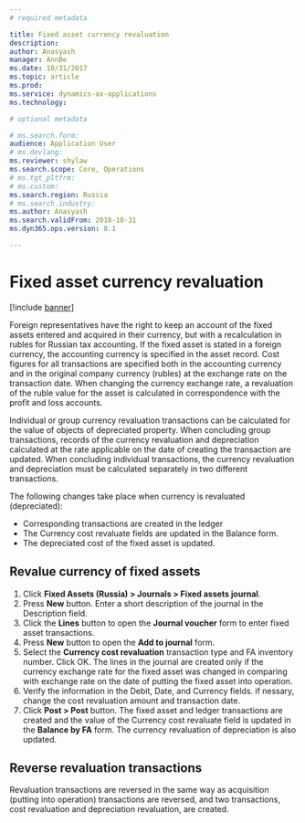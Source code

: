 ```yaml
---
# required metadata

title: Fixed asset currency revaluation
description: 
author: Anasyash
manager: AnnBe
ms.date: 10/31/2017
ms.topic: article
ms.prod: 
ms.service: dynamics-ax-applications
ms.technology: 

# optional metadata

# ms.search.form: 
audience: Application User
# ms.devlang: 
ms.reviewer: shylaw
ms.search.scope: Core, Operations
# ms.tgt_pltfrm: 
# ms.custom: 
ms.search.region: Russia
# ms.search.industry: 
ms.author: Anasyash
ms.search.validFrom: 2018-10-31
ms.dyn365.ops.version: 8.1

---
```


# Fixed asset currency revaluation

[!include [banner](../includes/banner.md)]

Foreign representatives have the right to keep an account of the fixed assets entered and acquired in their currency, but with a recalculation in rubles for Russian tax accounting. If the fixed asset is stated in a foreign currency, the accounting currency is specified in the asset record. Cost figures for all transactions are specified both in the accounting currency and in the original company currency (rubles) at the exchange rate on the transaction date. When changing the currency exchange rate, a revaluation of the ruble value for the asset is calculated in correspondence with the profit and loss accounts.

Individual or group currency revaluation transactions can be calculated for the value of objects of depreciated property. When concluding group transactions, records of the currency revaluation and depreciation calculated at the rate applicable on the date of creating the transaction are updated. When concluding individual transactions, the currency revaluation and depreciation must be calculated separately in two different transactions.

The following changes take place when currency is revaluated (depreciated):

-	Corresponding transactions are created in the ledger
-	The Currency cost revaluate fields are updated in the Balance form.
-	The depreciated cost of the fixed asset is updated.

## Revalue currency of fixed assets

1.	Click **Fixed Assets (Russia) > Journals > Fixed assets journal**.
2.	Press **New** button. Enter a short description of the journal in the Description field. 
3.	Click the **Lines** button to open the **Journal voucher** form to enter fixed asset transactions.
4.	Press **New** button to open the **Add to journal** form. 
5.	Select the **Currency cost revaluation** transaction type and FA inventory number. Click OK.
The lines in the journal are created only if the currency exchange rate for the fixed asset was changed in comparing with exchange rate on the date of putting the fixed asset into operation.
6.	Verify the information in the Debit, Date, and Currency fields. if nessary, change the cost revaluation amount and transaction date.
7.	Click **Post > Post** button. The fixed asset and ledger transactions are created and the value of the Currency cost revaluate field is updated in the **Balance by FA** form. 
 The currency revaluation of depreciation is also updated.

## Reverse revaluation transactions

Revaluation transactions are reversed in the same way as acquisition (putting into operation) transactions are reversed, and two transactions, cost revaluation and depreciation revaluation, are created. 
